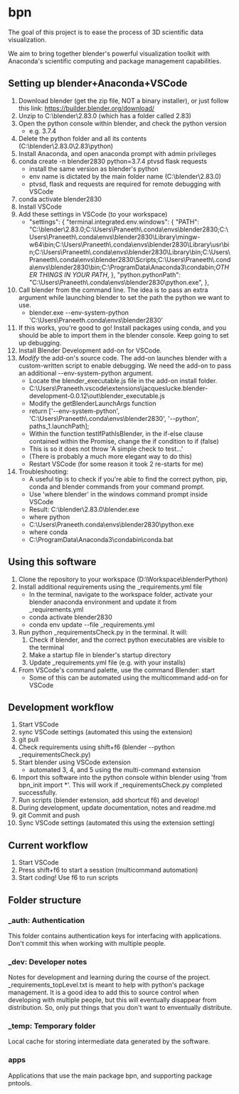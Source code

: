 # bpn

The goal of this project is to ease the process of 3D scientific data visualization.

We aim to bring together blender's powerful visualization toolkit with Anaconda's scientific computing and package management capabilities.

## Setting up blender+Anaconda+VSCode

1. Download blender (get the zip file, NOT a binary installer), or just follow this link: <https://builder.blender.org/download/>
2. Unzip to C:\blender\2.83.0 (which has a folder called 2.83)
3. Open the python console within blender, and check the python version 
   - e.g. 3.7.4
4. Delete the python folder and all its contents (C:\blender\2.83.0\2.83\python)
5. Install Anaconda, and open anaconda prompt with admin privileges
6. conda create -n blender2830 python=3.7.4 ptvsd flask requests
   - install the same version as blender's python
   - env name is dictated by the main folder name (C:\blender\2.83.0)
   - ptvsd, flask and requests are required for remote debugging with VSCode
7. conda activate blender2830
8. Install VSCode
9. Add these settings in VSCode (to your workspace)
   -  "settings": {
         "terminal.integrated.env.windows": {
            "PATH": "C:\\blender\\2.83.0;C:\\Users\\Praneeth\\.conda\\envs\\blender2830;C:\\Users\\Praneeth\\.conda\\envs\\blender2830\\Library\\mingw-w64\\bin;C:\\Users\\Praneeth\\.conda\\envs\\blender2830\\Library\\usr\\bin;C:\\Users\\Praneeth\\.conda\\envs\\blender2830\\Library\\bin;C:\\Users\\Praneeth\\.conda\\envs\\blender2830\\Scripts;C:\\Users\\Praneeth\\.conda\\envs\\blender2830\\bin;C:\\ProgramData\\Anaconda3\\condabin;*OTHER THINGS IN YOUR PATH*,
         },
         "python.pythonPath": "C:\\Users\\Praneeth\\.conda\\envs\\blender2830\\python.exe",
      },
10. Call blender from the command line. The idea is to pass an extra argument while launching blender to set the path the python we want to use. 
    - blender.exe --env-system-python 'C:\Users\Praneeth\.conda\envs\blender2830'
11. If this works, you're good to go! Install packages using conda, and you should be able to import them in the blender console. Keep going to set up debugging.
12. Install Blender Development add-on for VSCode.
13. *Modify* the add-on's source code. The add-on launches blender with a custom-written script to enable debugging. We need the add-on to pass an additional --env-system-python argument. 
    - Locate the blender_executable.js file in the add-on install folder.
    - C:\Users\Praneeth\.vscode\extensions\jacqueslucke.blender-development-0.0.12\out\blender_executable.js
    - Modify the getBlenderLaunchArgs function
    - return ['--env-system-python', 'C:\\Users\\Praneeth\\.conda\\envs\\blender2830', '--python', paths_1.launchPath];
    - Within the function testIfPathIsBlender, in the if-else clause contained within the Promise, change the if condition to if (false)
    - This is so it does not throw 'A simple check to test...'
    - (There is probably a much more elegant way to do this)
    - Restart VSCode (for some reason it took 2 re-starts for me)
14. Troubleshooting:
    - A useful tip is to check if you're able to find the correct python, pip, conda and blender commands from your command prompt.
    - Use 'where blender' in the windows command prompt inside VSCode
    - Result: C:\blender\2.83.0\blender.exe
    - where python
    - C:\Users\Praneeth\.conda\envs\blender2830\python.exe
    - where conda
    - C:\ProgramData\Anaconda3\condabin\conda.bat


## Using this software

1. Clone the repository to your workspace (D:\Workspace\blenderPython)
2. Install additional requirements using the _requirements.yml file
   - In the terminal, navigate to the workspace folder, activate your blender anaconda environment and update it from _requirements.yml
   - conda activate blender2830
   - conda env update --file _requirements.yml
3. Run python _requirementsCheck.py in the terminal. It will:
   1. Check if blender, and the correct python executables are visible to the terminal
   2. Make a startup file in blender's startup directory
   3. Update _requirements.yml file (e.g. with your installs)
4. From VSCode's command palette, use the command Blender: start
   - Some of this can be automated using the multicommand add-on for VSCode


## Development workflow

1. Start VSCode
2. sync VSCode settings (automated this using the extension)
3. git pull
4. Check requirements using shift+f6 (blender --python
   _requirementsCheck.py)
5. Start blender using VSCode extension
   - automated 3, 4, and 5 using the multi-command extension
6. Import this software into the python console within blender using 'from bpn_init import *'. This will work if _requirementsCheck.py completed successfully.
7. Run scripts (blender extension, add shortcut f6) and develop!
8. During development, update documentation, notes and readme.md
9. git Commit and push
10. Sync VSCode settings (automated this using the extension setting)


## Current workflow

1. Start VSCode
2. Press shift+f6 to start a sesstion (multicommand automation)
3. Start coding! Use f6 to run scripts


## Folder structure

### _auth: Authentication

This folder contains authentication keys for interfacing with
applications. Don't commit this when working with multiple people.

### _dev: Developer notes

Notes for development and learning during the course of the project.
_requirements_topLevel.txt is meant to help with python's package
management. It is a good idea to add this to source control when
developing with multiple people, but this will eventually disappear from
distribution. So, only put things that you don't want to enventually
distribute.

### _temp: Temporary folder

Local cache for storing intermediate data generated by the software.

### apps

Applications that use the main package bpn, and supporting package pntools.

